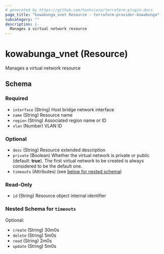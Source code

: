 ```yaml
---
# generated by https://github.com/hashicorp/terraform-plugin-docs
page_title: "kowabunga_vnet Resource - terraform-provider-kowabunga"
subcategory: ""
description: |-
  Manages a virtual network resource
---
```


# kowabunga_vnet (Resource)

Manages a virtual network resource



<!-- schema generated by tfplugindocs -->
## Schema

### Required

- `interface` (String) Host bridge network interface
- `name` (String) Resource name
- `region` (String) Associated region name or ID
- `vlan` (Number) VLAN ID

### Optional

- `desc` (String) Resource extended description
- `private` (Boolean) Whether the virtual network is private or public (default: **true**). The first virtual network to be created is always considered to be the default one.
- `timeouts` (Attributes) (see [below for nested schema](#nestedatt--timeouts))

### Read-Only

- `id` (String) Resource object internal identifier

<a id="nestedatt--timeouts"></a>
### Nested Schema for `timeouts`

Optional:

- `create` (String) 30m0s
- `delete` (String) 5m0s
- `read` (String) 2m0s
- `update` (String) 5m0s
